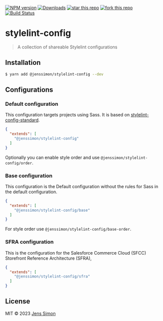 [![NPM version][npm-image]][npm-url] [![Downloads][npm-downloads-image]][npm-url] [![star this repo][gh-stars-image]][gh-url] [![fork this repo][gh-forks-image]][gh-url] [![Build Status][gh-status-image]][gh-url]

# stylelint-config

> A collection of shareable Stylelint configurations

## Installation

```sh
$ yarn add @jenssimon/stylelint-config --dev
```

## Configurations

### Default configuration

This configuration targets projects using Sass. It is based on [stylelint-config-standard](https://github.com/stylelint/stylelint-config-standard#readme).

```json
{
  "extends": [
    "@jenssimon/stylelint-config"
  ]
}
```

Optionally you can enable style order and use `@jenssimon/stylelint-config/order`.

### Base configuration

This configuration is the Default configuration without the rules for Sass in the default configuration.

```json
{
  "extends": [
    "@jenssimon/stylelint-config/base"
  ]
}
```

For style order use `@jenssimon/stylelint-config/base-order`.

### SFRA configuration

This is the configuration for the Salesforce Commerce Cloud (SFCC) Storefront Reference Architecture (SFRA),

```json
{
  "extends": [
    "@jenssimon/stylelint-config/sfra"
  ]
}
```

## License

MIT © 2023 [Jens Simon](https://github.com/jenssimon)

[npm-url]: https://www.npmjs.com/package/@jenssimon/stylelint-config
[npm-image]: https://badgen.net/npm/v/@jenssimon/stylelint-config
[npm-downloads-image]: https://badgen.net/npm/dw/@jenssimon/stylelint-config

[gh-url]: https://github.com/jenssimon/stylelint-config
[gh-stars-image]: https://badgen.net/github/stars/jenssimon/stylelint-config
[gh-forks-image]: https://badgen.net/github/forks/jenssimon/stylelint-config
[gh-status-image]: https://github.com/jenssimon/stylelint-config/actions/workflows/ci.yml/badge.svg
[gh-status-url]: https://github.com/jenssimon/stylelint-config/actions/workflows/ci.yml
